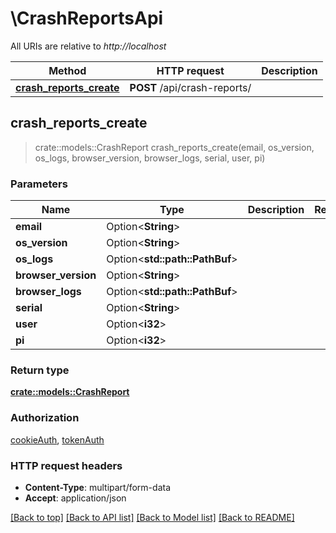 # \CrashReportsApi

All URIs are relative to *http://localhost*

Method | HTTP request | Description
------------- | ------------- | -------------
[**crash_reports_create**](CrashReportsApi.md#crash_reports_create) | **POST** /api/crash-reports/ | 



## crash_reports_create

> crate::models::CrashReport crash_reports_create(email, os_version, os_logs, browser_version, browser_logs, serial, user, pi)


### Parameters


Name | Type | Description  | Required | Notes
------------- | ------------- | ------------- | ------------- | -------------
**email** | Option<**String**> |  |  |
**os_version** | Option<**String**> |  |  |
**os_logs** | Option<**std::path::PathBuf**> |  |  |
**browser_version** | Option<**String**> |  |  |
**browser_logs** | Option<**std::path::PathBuf**> |  |  |
**serial** | Option<**String**> |  |  |
**user** | Option<**i32**> |  |  |
**pi** | Option<**i32**> |  |  |

### Return type

[**crate::models::CrashReport**](CrashReport.md)

### Authorization

[cookieAuth](../README.md#cookieAuth), [tokenAuth](../README.md#tokenAuth)

### HTTP request headers

- **Content-Type**: multipart/form-data
- **Accept**: application/json

[[Back to top]](#) [[Back to API list]](../README.md#documentation-for-api-endpoints) [[Back to Model list]](../README.md#documentation-for-models) [[Back to README]](../README.md)

